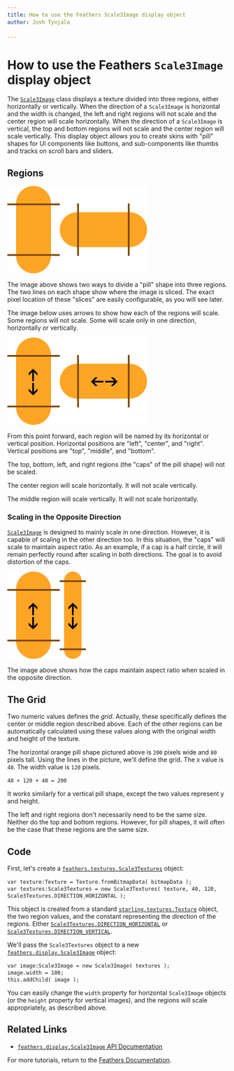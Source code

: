 ```yaml
---
title: How to use the Feathers Scale3Image display object  
author: Josh Tynjala

---
```

# How to use the Feathers `Scale3Image` display object

The [`Scale3Image`](../api-reference/feathers/display/Scale3Image.html) class displays a texture divided into three regions, either horizontally or vertically. When the direction of a `Scale3Image` is horizontal and the width is changed, the left and right regions will not scale and the center region will scale horizontally. When the direction of a `Scale3Image` is vertical, the top and bottom regions will not scale and the center region will scale vertically. This display object allows you to create skins with "pill" shapes for UI components like buttons, and sub-components like thumbs and tracks on scroll bars and sliders.

## Regions

![](images/scale3.png)

The image above shows two ways to divide a "pill" shape into three regions. The two lines on each shape show where the image is sliced. The exact pixel location of these "slices" are easily configurable, as you will see later.

The image below uses arrows to show how each of the regions will scale. Some regions will not scale. Some will scale only in one direction, horizontally or vertically.

![](images/scale3-arrows.png)

From this point forward, each region will be named by its horizontal or vertical position. Horizontal positions are "left", "center", and "right". Vertical positions are "top", "middle", and "bottom".

The top, bottom, left, and right regions (the "caps" of the pill shape) will not be scaled.

The center region will scale horizontally. It will not scale vertically.

The middle region will scale vertically. It will not scale horizontally.

### Scaling in the Opposite Direction

[`Scale3Image`](../api-reference/feathers/display/Scale3Image.html) is designed to mainly scale in one direction. However, it is capable of scaling in the other direction too. In this situation, the "caps" will scale to maintain aspect ratio. As an example, if a cap is a half circle, it will remain perfectly round after scaling in both directions. The goal is to avoid distortion of the caps.

![](images/scale3-both.png)

The image above shows how the caps maintain aspect ratio when scaled in the opposite direction.

## The Grid

Two numeric values defines the *grid*. Actually, these specifically defines the center or middle region described above. Each of the other regions can be automatically calculated using these values along with the original width and height of the texture.

The horizontal orange pill shape pictured above is `200` pixels wide and `80` pixels tall. Using the lines in the picture, we'll define the grid. The x value is `40`. The width value is `120` pixels.

``` code
40 + 120 + 40 = 200
```

It works similarly for a vertical pill shape, except the two values represent y and height.

The left and right regions don't necessarily need to be the same size. Neither do the top and bottom regions. However, for pill shapes, it will often be the case that these regions are the same size.

## Code

First, let's create a [`feathers.textures.Scale3Textures`](../api-reference/feathers/textures/Scale3Textures.html) object:

``` code
var texture:Texture = Texture.fromBitmapData( bitmapData );
var textures:Scale3Textures = new Scale3Textures( texture, 40, 120, Scale3Textures.DIRECTION_HORIZONTAL );
```

This object is created from a standard [`starling.textures.Texture`](http://doc.starling-framework.org/core/starling/textures/Texture.html) object, the two region values, and the constant representing the direction of the regions. Either [`Scale3Textures.DIRECTION_HORIZONTAL`](../api-reference/feathers/textures/Scale3Textures.html#DIRECTION_HORIZONTAL) or [`Scale3Textures.DIRECTION_VERTICAL`](../api-reference/feathers/textures/Scale3Textures.html#DIRECTION_VERTICAL).

We'll pass the `Scale3Textures` object to a new [`feathers.display.Scale3Image`](../api-reference/feathers/display/Scale3Image.html) object:

``` code
var image:Scale3Image = new Scale3Image( textures );
image.width = 100;
this.addChild( image );
```

You can easily change the `width` property for horizontal `Scale3Image` objects (or the `height` property for vertical images), and the regions will scale appropriately, as described above.

## Related Links

-   [`feathers.display.Scale3Image` API Documentation](../api-reference/feathers/display/Scale3Image.html)

For more tutorials, return to the [Feathers Documentation](index.html).


